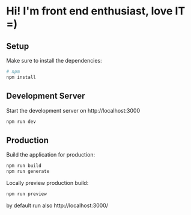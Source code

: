 # Hi! I'm front end enthusiast, love IT =)

## Setup

Make sure to install the dependencies:

```bash
# npm
npm install
```

## Development Server

Start the development server on http://localhost:3000

```bash
npm run dev
```

## Production

Build the application for production:

```bash
npm run build
npm run generate
```

Locally preview production build:

```bash
npm run preview
```

by default run also http://localhost:3000/
